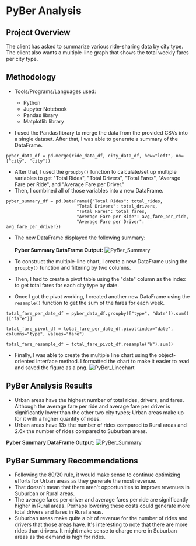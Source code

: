 # PyBer Analysis

## Project Overview
The client has asked to summarize various ride-sharing data by city type. The client also wants a multiple-line graph that shows the total weekly fares per city type.

## Methodology
- Tools/Programs/Languages used:
    - Python 
    - Jupyter Notebook
    - Pandas library
    - Matplotlib library

- I used the Pandas library to merge the data from the provided CSVs into a single dataset. After that, I was able to generate a summary of the DataFrame.

```
pyber_data_df = pd.merge(ride_data_df, city_data_df, how="left", on=["city", "city"])
```

- After that, I used the ```groupby()``` function to calculate/set up multiple variables to get "Total Rides", "Total Drivers", "Total Fares", "Average Fare per Ride", and "Average Fare per Driver."
- Then, I combined all of those variables into a new DataFrame.

```
pyber_summary_df = pd.DataFrame({"Total Rides": total_rides,
                           "Total Drivers": total_drivers,
                           "Total Fares": total_fares,
                           "Average Fare per Ride": avg_fare_per_ride,
                           "Average Fare per Driver": avg_fare_per_driver})
```

- The new DataFrame displayed the following summary: 
<br><br>
**Pyber Summary DataFrame Output:**
![PyBer_Summary](https://user-images.githubusercontent.com/44425379/151722378-42d0d42b-656d-4c90-8e45-225c0b7c84bf.png)

- To construct the multiple-line chart, I create a new DataFrame using the ```groupby()``` function and filtering by two columns. 
- Then, I had to create a pivot table using the "date" column as the index to get total fares for each city type by date. 
- Once I got the pivot working, I created another new DataFrame using the ```resample()``` function to get the sum of the fares for each week.

```
total_fare_per_date_df = pyber_data_df.groupby(["type", "date"]).sum()[["fare"]]

total_fare_pivot_df = total_fare_per_date_df.pivot(index="date", columns="type", values="fare")

total_fare_resample_df = total_fare_pivot_df.resample("W").sum()
```
- Finally, I was able to create the multiple line chart using the object-oriented interface method. I formatted the chart to make it easier to read and saved the figure as a png. 
![PyBer_Linechart](https://user-images.githubusercontent.com/44425379/151722361-6e92d08e-0b76-41a3-bbbf-32bbcce5e7cf.png)

## PyBer Analysis Results
- Urban areas have the highest number of total rides, drivers, and fares. Although the average fare per ride and average fare per driver is significantly lower than the other two city types; Urban areas make up for it with a higher quantity of rides.
- Urban areas have 13x the number of rides compared to Rural areas and 2.6x the number of rides compared to Suburban areas.

**Pyber Summary DataFrame Output:**
![PyBer_Summary](https://user-images.githubusercontent.com/44425379/151722378-42d0d42b-656d-4c90-8e45-225c0b7c84bf.png)

## PyBer Summary Recommendations
- Following the 80/20 rule, it would make sense to continue optimizing efforts for Urban areas as they generate the most revenue.
- That doesn't mean that there aren't opportunities to improve revenues in Suburban or Rural areas. 
- The average fares per driver and average fares per ride are significantly higher in Rural areas. Perhaps lowering these costs could generate more total drivers and fares in Rural areas. 
- Suburban areas make quite a bit of revenue for the number of rides and drivers that those areas have. It's interesting to note that there are more rides than drivers. It might make sense to charge more in Suburban areas as the demand is high for rides. 
